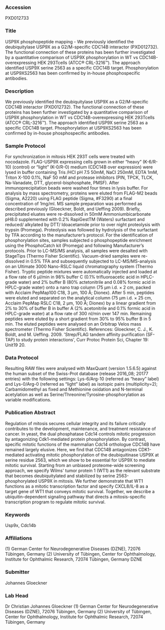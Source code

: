 ### Accession
PXD012733

### Title
USP9X phosphopeptide mapping - We previously identified the deubiquitylase USP9X as a G2/M-specific CDC14B interactor (PXD012732). The functional connection of these proteins has been further investigated by a quantitative comparison of USP9X phosphorylation in WT vs CDC14B-overexpressing HEK 293Tcells (ATCC® CRL-3216™). The approach identified USP9X serine 2563 as a specific CDC14B target. Phosphorylation at USP9XS2563 has been confirmed by in-house phosphospecific antibodies.

### Description
We previously identified the deubiquitylase USP9X as a G2/M-specific CDC14B interactor (PXD012732). The functional connection of these proteins has been further investigated by a quantitative comparison of USP9X phosphorylation in WT vs CDC14B-overexpressing HEK 293Tcells (ATCC® CRL-3216™). The approach identified USP9X serine 2563 as a specific CDC14B target. Phosphorylation at USP9XS2563 has been confirmed by in-house phosphospecific antibodies.

### Sample Protocol
For synchronization in mitosis HEK 293T cells were treated with nocodazole. FLAG-USP9X expressing cells grown in either “heavy” (K-6/R-10) (control) or “light” (K-0/R-0) medium (CDC14B over expression) were lysed in buffer containing Tris /HCl pH 7.5 50mM, NaCl 250mM, EDTA 1mM, Triton X-100 0.1%, NaF 50 mM and protease inhibitors (PIN, TPCK, TLCK, Na-Vanadate, DTT, glycerol-bisphosphate, PMSF). After immunoprecipitation beads were washed four times in lysis buffer. For analysis by mass spectrometry, proteins were eluted from FLAG-M2 beads (Sigma, A2220) using FLAG peptide (Sigma, #F3290) at a final concentration of 1mg/ml. MS sample preparation was performed as described previously (Gloeckner, Boldt, and Ueffing 2009). Briefly, precipitated eluates were re-dissolved in 50mM Ammoniumbicarbonate pH8.0 supplemented with 0.2% RapiGestTM (Waters) surfactant and reduced/ alkylated by DTT/ Idoacetamide prior to over night proteolysis with trypsin (Promega). Proteolysis was followed by hydrolysis of the surfactant by TFA according to the manufacturer’s protocol. For the identification of phosphorylation sites, samples subjected o phosphopeptide enrichment using the PhosphoCatch kit (Promega) and following Manufacturer’s protocols. Prior to LC-MS/MS analysis, all samples were desalted with StageTips (Thermo Fisher Scientific). Vacuum-dried samples were re-dissolved in 0.5% TFA and subsequently subjected to LC-MS/MS-analysis on an Ultimate 3000 Nano-RSLC liquid chromatography system (Thermo Fisher). Tryptic peptide mixtures were automatically injected and loaded at a flow rate of 6 μl/min in 98% buffer C (0.1% trifluoroacetic acid in HPLC-grade water) and 2% buffer B (80% actetonitrile and 0.08% formic acid in HPLC-grade water) onto a nano trap column (75 μm i.d. × 2 cm, packed with Acclaim PepMap100 C18, 3 μm, 100 Å; Dionex). After 5 min, peptides were eluted and separated on the analytical column (75 μm i.d. × 25 cm, Acclaim PepMap RSLC C18, 2 μm, 100 Å; Dionex) by a linear gradient from 2% to 30% of buffer B in buffer A (2% acetonitrile and 0.1% formic acid in HPLC-grade water) at a flow rate of 300 nl/min over 147 min. Remaining peptides were eluted by a short gradient from 30% to 95% buffer B in 5 min. The eluted peptides were analysed on an Orbitrap Velos mass spectrometer (Thermo Fisher Scientific). References: Gloeckner, C. J., K. Boldt, and M. Ueffing. 2009. 'Strep/FLAG tandem affinity purification (SF-TAP) to study protein interactions', Curr Protoc Protein Sci, Chapter 19: Unit19 20.

### Data Protocol
Resulting RAW files were analysed with MaxQuant (version 1.5.6.5) against the human subset of the Swiss-Prot database (release 2016_08; 20177 entries) with the following settings: Lys-6/Arg-10 (referred as “heavy” label) and Lys-0/Arg-0 (referred as “light” label) as isotopic pairs (multiplicity=2); Carbamidomethyl as fixed and Methionine oxidation and N-terminal acetylation as well as Serine/Threonine/Tyrosine-phosphorylation as variable modifications.

### Publication Abstract
Regulation of mitosis secures cellular integrity and its failure critically contributes to the development, maintenance, and treatment resistance of cancer. In yeast, the dual phosphatase Cdc14 controls mitotic progression by antagonizing Cdk1-mediated protein phosphorylation. By contrast, specific mitotic functions of the mammalian Cdc14 orthologue CDC14B have remained largely elusive. Here, we find that CDC14B antagonizes CDK1-mediated activating mitotic phosphorylation of the deubiquitinase USP9X at serine residue 2563, which we show to be essential for USP9X to mediate mitotic survival. Starting from an unbiased proteome-wide screening approach, we specify Wilms' tumor protein 1 (WT1) as the relevant substrate that becomes deubiquitylated and stabilized by serine 2563-phosphorylated USP9X in mitosis. We further demonstrate that WT1 functions as a mitotic transcription factor and specify CXCL8/IL-8 as a target gene of WT1 that conveys mitotic survival. Together, we describe a ubiquitin-dependent signaling pathway that directs a mitosis-specific transcription program to regulate mitotic survival.

### Keywords
Usp9x, Cdc14b

### Affiliations
(1) German Center for Neurodegenerative Diseases (DZNE), 72076 Tübingen, Germany (2) University of Tübingen, Center for Ophthalmology, Institute for Ophthalmic Research, 72074 Tübingen, Germany
DZNE

### Submitter
Johannes Gloeckner

### Lab Head
Dr Christian Johannes Gloeckner
(1) German Center for Neurodegenerative Diseases (DZNE), 72076 Tübingen, Germany (2) University of Tübingen, Center for Ophthalmology, Institute for Ophthalmic Research, 72074 Tübingen, Germany


